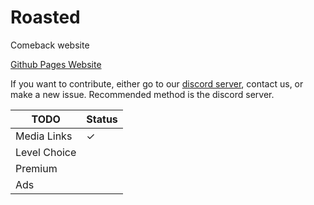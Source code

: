 # Roasted

Comeback website

[Github Pages Website](https://beet461.github.io/Roasted/ 'Roasted!')

If you want to contribute, either go to our [discord server](https://discord.gg/ESEPwX6WR4 'Roasted!'), contact us, or make a new issue. Recommended method is the discord server.

| TODO         | Status |
| ------------ | ------ |
| Media Links  | ✓      |
| Level Choice |        |
| Premium      |        |
| Ads          |        |
